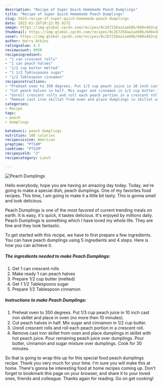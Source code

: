 ```yaml
---
description: "Recipe of Super Quick Homemade Peach Dumplings"
title: "Recipe of Super Quick Homemade Peach Dumplings"
slug: 5415-recipe-of-super-quick-homemade-peach-dumplings
date: 2022-01-26T10:22:05.927Z
image: https://img-global.cpcdn.com/recipes/0c267258aa1ae60b/680x482cq70/peach-dumplings-recipe-main-photo.jpg
thumbnail: https://img-global.cpcdn.com/recipes/0c267258aa1ae60b/680x482cq70/peach-dumplings-recipe-main-photo.jpg
cover: https://img-global.cpcdn.com/recipes/0c267258aa1ae60b/680x482cq70/peach-dumplings-recipe-main-photo.jpg
author: Harry Atkins
ratingvalue: 4.3
reviewcount: 9950
recipeingredient:
- "1 can crescent rolls"
- "1 can peach halves"
- "1/2 cup butter melted"
- "1 1/2 Tablespoons sugar"
- "1/2 Tablespoon cinnamon"
recipeinstructions:
- "Preheat oven to 350 degrees. Put 1/3 cup peach juice in 10 inch cast iron skillet and place in oven (no more then 10 minutes)."
- "Cut peach halves in half. Mix sugar and cinnamon in 1/2 cup butter."
- "Unroll crescent rolls and roll each peach portion in a crescent roll."
- "Remove cast iron skillet from oven and place dumplings in skillet with hot peach juice. Pour remaining peach juice over dumplings. Pour butter, cinnamon and sugar mixture over dumplings. Cook for 30 minutes."
categories:
- Recipe
tags:
- peach
- dumplings

katakunci: peach dumplings 
nutrition: 108 calories
recipecuisine: American
preptime: "PT14M"
cooktime: "PT52M"
recipeyield: "3"
recipecategory: Lunch

---
```



![Peach Dumplings](https://img-global.cpcdn.com/recipes/0c267258aa1ae60b/680x482cq70/peach-dumplings-recipe-main-photo.jpg)

Hello everybody, hope you are having an amazing day today. Today, we're going to make a special dish, peach dumplings. One of my favorites food recipes. This time, I am going to make it a little bit tasty. This is gonna smell and look delicious.



Peach Dumplings is one of the most favored of current trending meals on earth. It is easy, it's quick, it tastes delicious. It's enjoyed by millions daily. Peach Dumplings is something which I have loved my whole life. They are fine and they look fantastic.


To get started with this recipe, we have to first prepare a few ingredients. You can have peach dumplings using 5 ingredients and 4 steps. Here is how you can achieve it.

<!--inarticleads1-->

##### The ingredients needed to make Peach Dumplings:

1. Get 1 can crescent rolls
1. Make ready 1 can peach halves
1. Prepare 1/2 cup butter (melted)
1. Get 1 1/2 Tablespoons sugar
1. Prepare 1/2 Tablespoon cinnamon




<!--inarticleads2-->

##### Instructions to make Peach Dumplings:

1. Preheat oven to 350 degrees. Put 1/3 cup peach juice in 10 inch cast iron skillet and place in oven (no more then 10 minutes).
1. Cut peach halves in half. Mix sugar and cinnamon in 1/2 cup butter.
1. Unroll crescent rolls and roll each peach portion in a crescent roll.
1. Remove cast iron skillet from oven and place dumplings in skillet with hot peach juice. Pour remaining peach juice over dumplings. Pour butter, cinnamon and sugar mixture over dumplings. Cook for 30 minutes.




So that is going to wrap this up for this special food peach dumplings recipe. Thank you very much for your time. I'm sure you will make this at home. There's gonna be interesting food at home recipes coming up. Don't forget to bookmark this page on your browser, and share it to your loved ones, friends and colleague. Thanks again for reading. Go on get cooking!
